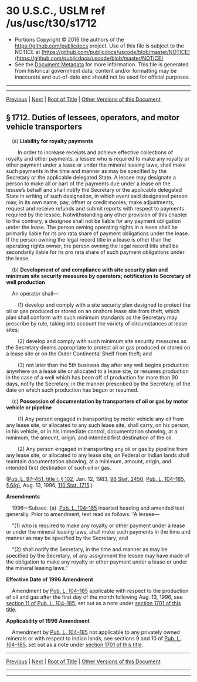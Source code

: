 ---
---

# 30 U.S.C., USLM ref /us/usc/t30/s1712

* Portions Copyright © 2016 the authors of the https://github.com/publicdocs project.
  Use of this file is subject to the NOTICE at [https://github.com/publicdocs/uscode/blob/master/NOTICE](https://github.com/publicdocs/uscode/blob/master/NOTICE)
* See the [Document Metadata](././../../../../..//README.md) for more information.
  This file is generated from historical government data; content and/or formatting may be inaccurate and out-of-date and should not be used for official purposes.

----------
----------

[Previous](./../../../../..//us/usc/t30/ch29/schI/m__us_usc_t30_s1711.md) | [Next](./../../../../..//us/usc/t30/ch29/schI/m__us_usc_t30_s1713.md) | [Root of Title](./../../../../../) | [Other Versions of this Document](https://publicdocs.github.io/go/links?ns=uslm&ref=%2Fus%2Fusc%2Ft30%2Fs1712)

## § 1712. Duties of lessees, operators, and motor vehicle transporters

    (a) __Liability for royalty payments__ 

        In order to increase receipts and achieve effective collections of royalty and other payments, a lessee who is required to make any royalty or other payment under a lease or under the mineral leasing laws, shall make such payments in the time and manner as may be specified by the Secretary or the applicable delegated State. A lessee may designate a person to make all or part of the payments due under a lease on the lessee’s behalf and shall notify the Secretary or the applicable delegated State in writing of such designation, in which event said designated person may, in its own name, pay, offset or credit monies, make adjustments, request and receive refunds and submit reports with respect to payments required by the lessee. Notwithstanding any other provision of this chapter to the contrary, a designee shall not be liable for any payment obligation under the lease. The person owning operating rights in a lease shall be primarily liable for its pro rata share of payment obligations under the lease. If the person owning the legal record title in a lease is other than the operating rights owner, the person owning the legal record title shall be secondarily liable for its pro rata share of such payment obligations under the lease.

    (b) __Development of and compliance with site security plan and minimum site security measures by operators; notification to Secretary of well production__ 

    An operator shall—

        (1) develop and comply with a site security plan designed to protect the oil or gas produced or stored on an onshore lease site from theft, which plan shall conform with such minimum standards as the Secretary may prescribe by rule, taking into account the variety of circumstances at lease sites;

        (2) develop and comply with such minimum site security measures as the Secretary deems appropriate to protect oil or gas produced or stored on a lease site or on the Outer Continental Shelf from theft; and

        (3) not later than the 5th business day after any well begins production anywhere on a lease site or allocated to a lease site, or resumes production in the case of a well which has been off of production for more than 90 days, notify the Secretary, in the manner prescribed by the Secretary, of the date on which such production has begun or resumed.

    (c) __Possession of documentation by transporters of oil or gas by motor vehicle or pipeline__ 

        (1) Any person engaged in transporting by motor vehicle any oil from any lease site, or allocated to any such lease site, shall carry, on his person, in his vehicle, or in his immediate control, documentation showing, at a minimum, the amount, origin, and intended first destination of the oil.

        (2) Any person engaged in transporting any oil or gas by pipeline from any lease site, or allocated to any lease site, on Federal or Indian lands shall maintain documentation showing, at a minimum, amount, origin, and intended first destination of such oil or gas.

([Pub. L. 97–451, title I, § 102][/us/pl/97/451/s102], Jan. 12, 1983, [96 Stat. 2450][/us/stat/96/2450]; [Pub. L. 104–185, § 6(g)][/us/pl/104/185/s6/g], Aug. 13, 1996, [110 Stat. 1715][/us/stat/110/1715].)

 __Amendments__ 

    1996—Subsec. (a). [Pub. L. 104–185][/us/pl/104/185] inserted heading and amended text generally. Prior to amendment, text read as follows: “A lessee—

    “(1) who is required to make any royalty or other payment under a lease or under the mineral leasing laws, shall make such payments in the time and manner as may be specified by the Secretary; and

    “(2) shall notify the Secretary, in the time and manner as may be specified by the Secretary, of any assignment the lessee may have made of the obligation to make any royalty or other payment under a lease or under the mineral leasing laws.”

 __Effective Date of 1996 Amendment__ 

    Amendment by [Pub. L. 104–185][/us/pl/104/185] applicable with respect to the production of oil and gas after the first day of the month following Aug. 13, 1996, see [section 11 of Pub. L. 104–185][/us/pl/104/185/s11], set out as a note under [section 1701 of this title][/us/usc/t30/s1701].

 __Applicability of 1996 Amendment__ 

    Amendment by [Pub. L. 104–185][/us/pl/104/185] not applicable to any privately owned minerals or with respect to Indian lands, see sections 9 and 10 of [Pub. L. 104–185][/us/pl/104/185], set out as a note under [section 1701 of this title][/us/usc/t30/s1701].

----------

[Previous](./../../../../..//us/usc/t30/ch29/schI/m__us_usc_t30_s1711.md) | [Next](./../../../../..//us/usc/t30/ch29/schI/m__us_usc_t30_s1713.md) | [Root of Title](./../../../../../) | [Other Versions of this Document](https://publicdocs.github.io/go/links?ns=uslm&ref=%2Fus%2Fusc%2Ft30%2Fs1712)

----------
----------

[/us/pl/97/451/s102]: https://publicdocs.github.io/go/links?ns=uslm&ref=%2Fus%2Fpl%2F97%2F451%2Fs102
[/us/stat/96/2450]: https://publicdocs.github.io/go/links?ns=uslm&ref=%2Fus%2Fstat%2F96%2F2450
[/us/pl/104/185/s6/g]: https://publicdocs.github.io/go/links?ns=uslm&ref=%2Fus%2Fpl%2F104%2F185%2Fs6%2Fg
[/us/stat/110/1715]: https://publicdocs.github.io/go/links?ns=uslm&ref=%2Fus%2Fstat%2F110%2F1715
[/us/pl/104/185]: https://publicdocs.github.io/go/links?ns=uslm&ref=%2Fus%2Fpl%2F104%2F185
[/us/pl/104/185]: https://publicdocs.github.io/go/links?ns=uslm&ref=%2Fus%2Fpl%2F104%2F185
[/us/pl/104/185/s11]: https://publicdocs.github.io/go/links?ns=uslm&ref=%2Fus%2Fpl%2F104%2F185%2Fs11
[/us/usc/t30/s1701]: https://publicdocs.github.io/go/links?ns=uslm&ref=%2Fus%2Fusc%2Ft30%2Fs1701
[/us/pl/104/185]: https://publicdocs.github.io/go/links?ns=uslm&ref=%2Fus%2Fpl%2F104%2F185
[/us/pl/104/185]: https://publicdocs.github.io/go/links?ns=uslm&ref=%2Fus%2Fpl%2F104%2F185
[/us/usc/t30/s1701]: https://publicdocs.github.io/go/links?ns=uslm&ref=%2Fus%2Fusc%2Ft30%2Fs1701


